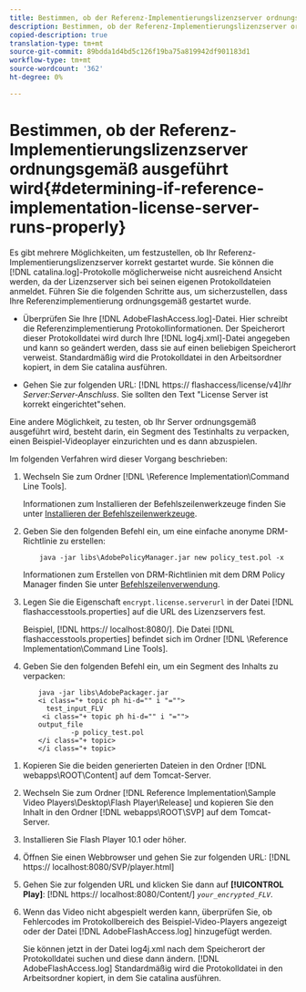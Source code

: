 ```yaml
---
title: Bestimmen, ob der Referenz-Implementierungslizenzserver ordnungsgemäß ausgeführt wird
description: Bestimmen, ob der Referenz-Implementierungslizenzserver ordnungsgemäß ausgeführt wird
copied-description: true
translation-type: tm+mt
source-git-commit: 89bdda1d4bd5c126f19ba75a819942df901183d1
workflow-type: tm+mt
source-wordcount: '362'
ht-degree: 0%

---
```



# Bestimmen, ob der Referenz-Implementierungslizenzserver ordnungsgemäß ausgeführt wird{#determining-if-reference-implementation-license-server-runs-properly}

Es gibt mehrere Möglichkeiten, um festzustellen, ob Ihr Referenz-Implementierungslizenzserver korrekt gestartet wurde. Sie können die [!DNL catalina.log]-Protokolle möglicherweise nicht ausreichend Ansicht werden, da der Lizenzserver sich bei seinen eigenen Protokolldateien anmeldet. Führen Sie die folgenden Schritte aus, um sicherzustellen, dass Ihre Referenzimplementierung ordnungsgemäß gestartet wurde.

* Überprüfen Sie Ihre [!DNL AdobeFlashAccess.log]-Datei. Hier schreibt die Referenzimplementierung Protokollinformationen. Der Speicherort dieser Protokolldatei wird durch Ihre [!DNL log4j.xml]-Datei angegeben und kann so geändert werden, dass sie auf einen beliebigen Speicherort verweist. Standardmäßig wird die Protokolldatei in den Arbeitsordner kopiert, in dem Sie catalina ausführen.

* Gehen Sie zur folgenden URL: [!DNL https:// flashaccess/license/v4]*Ihr Server:Server-Anschluss*. Sie sollten den Text &quot;License Server ist korrekt eingerichtet&quot;sehen.

Eine andere Möglichkeit, zu testen, ob Ihr Server ordnungsgemäß ausgeführt wird, besteht darin, ein Segment des Testinhalts zu verpacken, einen Beispiel-Videoplayer einzurichten und es dann abzuspielen.

Im folgenden Verfahren wird dieser Vorgang beschrieben:

1. Wechseln Sie zum Ordner [!DNL \Reference Implementation\Command Line Tools].

   Informationen zum Installieren der Befehlszeilenwerkzeuge finden Sie unter [Installieren der Befehlszeilenwerkzeuge](../drm-reference-implementations/command-line-tools/install-command-line-tools.md).

1. Geben Sie den folgenden Befehl ein, um eine einfache anonyme DRM-Richtlinie zu erstellen:

   ```
       java -jar libs\AdobePolicyManager.jar new policy_test.pol -x
   ```

   Informationen zum Erstellen von DRM-Richtlinien mit dem DRM Policy Manager finden Sie unter [Befehlszeilenverwendung](../drm-reference-implementations/command-line-tools/configure-command-line-tools/policy-manager/policy-manager-command-line-usage.md).

1. Legen Sie die Eigenschaft `encrypt.license.serverurl` in der Datei [!DNL flashaccesstools.properties] auf die URL des Lizenzservers fest.

   Beispiel, [!DNL https:// localhost:8080/]. Die Datei [!DNL flashaccesstools.properties] befindet sich im Ordner [!DNL \Reference Implementation\Command Line Tools].

1. Geben Sie den folgenden Befehl ein, um ein Segment des Inhalts zu verpacken:

```
       java -jar libs\AdobePackager.jar  
       <i class="+ topic ph hi-d="" i "="">
         test_input_FLV  
        <i class="+ topic ph hi-d="" i "="">
       output_file  
               -p policy_test.pol 
       </i class="+ topic> 
       </i class="+ topic>
```

1. Kopieren Sie die beiden generierten Dateien in den Ordner [!DNL webapps\ROOT\Content] auf dem Tomcat-Server.
1. Wechseln Sie zum Ordner [!DNL Reference Implementation\Sample Video Players\Desktop\Flash Player\Release] und kopieren Sie den Inhalt in den Ordner [!DNL webapps\ROOT\SVP\] auf dem Tomcat-Server.

1. Installieren Sie Flash Player 10.1 oder höher.
1. Öffnen Sie einen Webbrowser und gehen Sie zur folgenden URL: [!DNL        https:// localhost:8080/SVP/player.html]

1. Gehen Sie zur folgenden URL und klicken Sie dann auf **[!UICONTROL Play]**: [!DNL https:// localhost:8080/Content/] *`your_encrypted_FLV`*.

1. Wenn das Video nicht abgespielt werden kann, überprüfen Sie, ob Fehlercodes im Protokollbereich des Beispiel-Video-Players angezeigt oder der Datei [!DNL AdobeFlashAccess.log] hinzugefügt werden.

   Sie können jetzt in der Datei log4j.xml nach dem Speicherort der Protokolldatei suchen und diese dann ändern. [!DNL AdobeFlashAccess.log] Standardmäßig wird die Protokolldatei in den Arbeitsordner kopiert, in dem Sie catalina ausführen.

